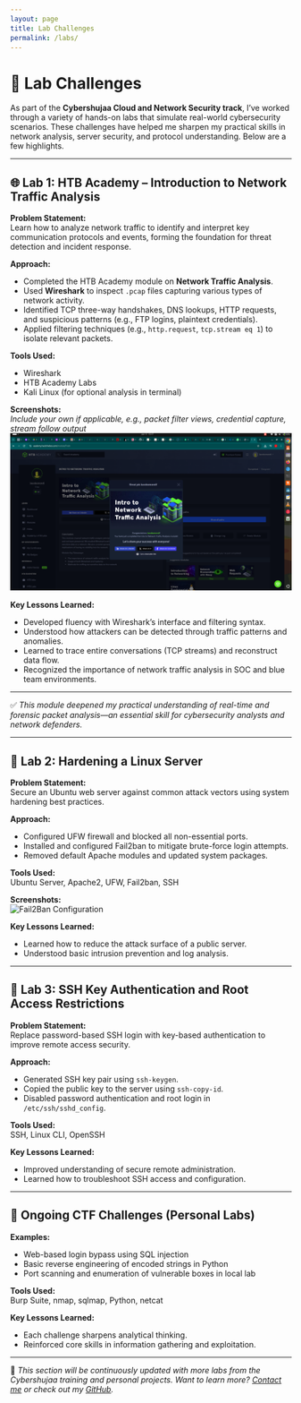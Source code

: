 ```yaml
---
layout: page
title: Lab Challenges
permalink: /labs/
---
```


# 🧪 Lab Challenges

As part of the **Cybershujaa Cloud and Network Security track**, I’ve worked through a variety of hands-on labs that simulate real-world cybersecurity scenarios. These challenges have helped me sharpen my practical skills in network analysis, server security, and protocol understanding. Below are a few highlights.

---

## 🌐 Lab 1: HTB Academy – Introduction to Network Traffic Analysis

**Problem Statement:**  
Learn how to analyze network traffic to identify and interpret key communication protocols and events, forming the foundation for threat detection and incident response.

**Approach:**  
- Completed the HTB Academy module on **Network Traffic Analysis**.
- Used **Wireshark** to inspect `.pcap` files capturing various types of network activity.
- Identified TCP three-way handshakes, DNS lookups, HTTP requests, and suspicious patterns (e.g., FTP logins, plaintext credentials).
- Applied filtering techniques (e.g., `http.request`, `tcp.stream eq 1`) to isolate relevant packets.

**Tools Used:**  
- Wireshark  
- HTB Academy Labs  
- Kali Linux (for optional analysis in terminal)  

**Screenshots:**  
*Include your own if applicable, e.g., packet filter views, credential capture, stream follow output*  
![Hack the box completion](/assets/htb.png)


**Key Lessons Learned:**  
- Developed fluency with Wireshark’s interface and filtering syntax.  
- Understood how attackers can be detected through traffic patterns and anomalies.  
- Learned to trace entire conversations (TCP streams) and reconstruct data flow.  
- Recognized the importance of network traffic analysis in SOC and blue team environments.

---

✅ *This module deepened my practical understanding of real-time and forensic packet analysis—an essential skill for cybersecurity analysts and network defenders.*

---

## 🔐 Lab 2: Hardening a Linux Server

**Problem Statement:**  
Secure an Ubuntu web server against common attack vectors using system hardening best practices.

**Approach:**  
- Configured UFW firewall and blocked all non-essential ports.
- Installed and configured Fail2ban to mitigate brute-force login attempts.
- Removed default Apache modules and updated system packages.

**Tools Used:**  
Ubuntu Server, Apache2, UFW, Fail2ban, SSH

**Screenshots:**  
![Fail2Ban Configuration](../assets/images/lab2-fail2ban.png)

**Key Lessons Learned:**  
- Learned how to reduce the attack surface of a public server.
- Understood basic intrusion prevention and log analysis.

---

## 🔑 Lab 3: SSH Key Authentication and Root Access Restrictions

**Problem Statement:**  
Replace password-based SSH login with key-based authentication to improve remote access security.

**Approach:**  
- Generated SSH key pair using `ssh-keygen`.
- Copied the public key to the server using `ssh-copy-id`.
- Disabled password authentication and root login in `/etc/ssh/sshd_config`.

**Tools Used:**  
SSH, Linux CLI, OpenSSH

**Key Lessons Learned:**  
- Improved understanding of secure remote administration.
- Learned how to troubleshoot SSH access and configuration.

---

## 🧠 Ongoing CTF Challenges (Personal Labs)

**Examples:**  
- Web-based login bypass using SQL injection
- Basic reverse engineering of encoded strings in Python
- Port scanning and enumeration of vulnerable boxes in local lab

**Tools Used:**  
Burp Suite, nmap, sqlmap, Python, netcat

**Key Lessons Learned:**  
- Each challenge sharpens analytical thinking.
- Reinforced core skills in information gathering and exploitation.

---

📌 *This section will be continuously updated with more labs from the Cybershujaa training and personal projects. Want to learn more? [Contact me](/contact/) or check out my [GitHub](https://github.com/jomondi).*
